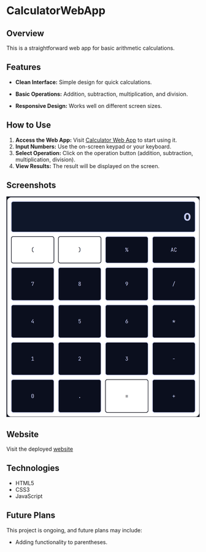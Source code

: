 # CalculatorWebApp

## Overview
This is a straightforward web app for basic arithmetic calculations. 

## Features
- **Clean Interface:** Simple design for quick calculations.
- **Basic Operations:** Addition, subtraction, multiplication, and division. 

- **Responsive Design:** Works well on different screen sizes.

## How to Use
1. **Access the Web App:** Visit [Calculator Web App](#) to start using it.
2. **Input Numbers:** Use the on-screen keypad or your keyboard. 
3. **Select Operation:** Click on the operation button (addition, subtraction, multiplication, division). 
4. **View Results:** The result will be displayed on the screen.

## Screenshots
![Calculator Web App](public/CalculatorScreenshot.png)

## Website
Visit the deployed [website](https://calculatorbyjoseph.netlify.app/)

## Technologies
- HTML5
- CSS3
- JavaScript

## Future Plans
This project is ongoing, and future plans may include:
- Adding functionality to parentheses.
